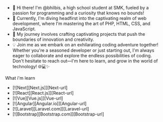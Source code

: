 - 👋 Hi there! I'm @bhilbis, a high school student at SMK, fueled by a passion for programming and a curiosity that knows no bounds!
- 🚀 Currently, I'm diving headfirst into the captivating realm of web development, where I'm mastering the art of PHP, HTML, CSS, and JavaScript.
- 🌱 My journey involves crafting captivating projects that push the boundaries of innovation and creativity.
- 💡 Join me as we embark on an exhilarating coding adventure together! Whether you're a seasoned developer or just starting out, I'm always eager to collaborate and explore the endless possibilities of coding. Don't hesitate to reach out—I'm here to learn, and grow in the world of technology! 🌐💻✨

What i'm learn

* [![Next][Next.js]][Next-url]
* [![React][React.js]][React-url]
* [![Vue][Vue.js]][Vue-url]
* [![Angular][Angular.io]][Angular-url]
* [![Laravel][Laravel.com]][Laravel-url]
* [![Bootstrap][Bootstrap.com]][Bootstrap-url]
<!---
bhilbis/bhilbis is a ✨ special ✨ repository because its `README.md` (this file) appears on your GitHub profile.
You can click the Preview link to take a look at your changes.
--->
